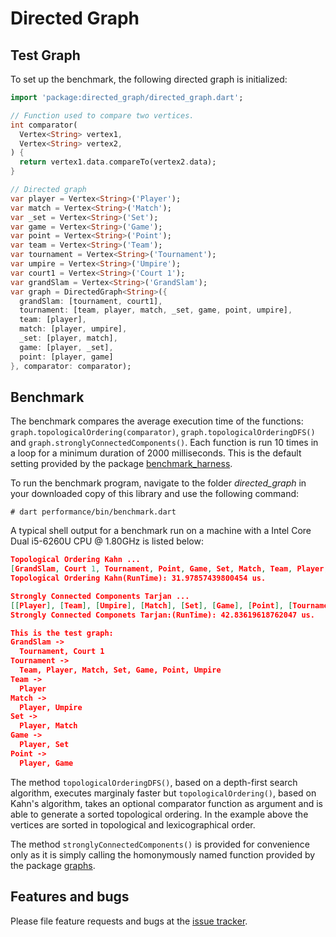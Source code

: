 # Directed Graph

## Test Graph
To set up the benchmark, the following directed graph is initialized:
```Dart
import 'package:directed_graph/directed_graph.dart';

// Function used to compare two vertices.
int comparator(
  Vertex<String> vertex1,
  Vertex<String> vertex2,
) {
  return vertex1.data.compareTo(vertex2.data);
}

// Directed graph
var player = Vertex<String>('Player');
var match = Vertex<String>('Match');
var _set = Vertex<String>('Set');
var game = Vertex<String>('Game');
var point = Vertex<String>('Point');
var team = Vertex<String>('Team');
var tournament = Vertex<String>('Tournament');
var umpire = Vertex<String>('Umpire');
var court1 = Vertex<String>('Court 1');
var grandSlam = Vertex<String>('GrandSlam');
var graph = DirectedGraph<String>({
  grandSlam: [tournament, court1],
  tournament: [team, player, match, _set, game, point, umpire],
  team: [player],
  match: [player, umpire],
  _set: [player, match],
  game: [player, _set],
  point: [player, game]
}, comparator: comparator);
```
## Benchmark
The benchmark compares the average execution time of the functions:
`graph.topologicalOrdering(comparator)`,
`graph.topologicalOrderingDFS()` and
`graph.stronglyConnectedComponents()`.
Each function is run 10 times in a loop for a minimum duration of 2000 milliseconds.
This is the default setting provided by the package [benchmark_harness].

To run the benchmark program, navigate to the folder *directed_graph* in your downloaded
copy of this library and use
the following command:
```console
# dart performance/bin/benchmark.dart
```

A typical shell output for a benchmark run on a machine with a Intel Core Dual i5-6260U CPU @ 1.80GHz is listed below:
```json
Topological Ordering Kahn ...
[GrandSlam, Court 1, Tournament, Point, Game, Set, Match, Team, Player, Umpire]
Topological Ordering Kahn(RunTime): 31.97857439800454 us.

Strongly Connected Components Tarjan ...
[[Player], [Team], [Umpire], [Match], [Set], [Game], [Point], [Tournament], [Court 1], [GrandSlam]]
Strongly Connected Componets Tarjan:(RunTime): 42.83619618762047 us.

This is the test graph:
GrandSlam ->
  Tournament, Court 1
Tournament ->
  Team, Player, Match, Set, Game, Point, Umpire
Team ->
  Player
Match ->
  Player, Umpire
Set ->
  Player, Match
Game ->
  Player, Set
Point ->
  Player, Game
```
The method `topologicalOrderingDFS()`, based on a depth-first search algorithm, executes marginaly faster
but `topologicalOrdering()`, based on Kahn's algorithm, takes an optional comparator function as argument
and is able to generate a sorted topological ordering. In the example above the vertices are sorted in
topological and lexicographical order.

The method `stronglyConnectedComponents()` is provided for convenience
only as it is simply calling the homonymously named function provided by the package [graphs].


## Features and bugs
Please file feature requests and bugs at the [issue tracker].

[benchmark_harness]: https://pub.dev/packages/benchmark_harness
[issue tracker]: https://github.com/simphotonics/directed_graph/issues
[graphs]: https://pub.dev/packages/graphs